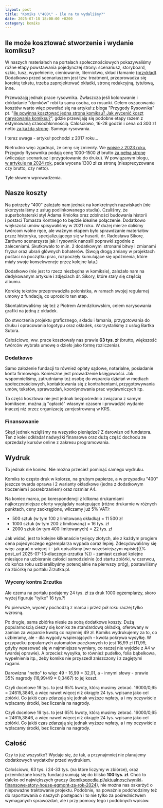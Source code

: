 ```yaml
---
layout: post
title: "Komiks \"400\" - ile na to wydaliśmy?"
date: 2025-07-18 18:00:00 +0200
category: komiks
---
```


## Ile może kosztować stworzenie i wydanie komiksu?

W naszych materiałach na portalach społecznościowych pokazywaliśmy różne etapy powstawania pojedynczej strony:
scenariusz, storyboard, szkic, tusz, wypełnienie, cieniowanie, liternictwo, skład i łamanie
([przykład](https://www.youtube.com/watch?v=r2l65PouMdE)). Dodatkowo przed scenariuszem jest tzw. treatment,
przeprowadza się korektę tekstu, trzeba zaprojektować okładki, stronę redakcyjną, tytułową, inne.

Przeważają jednak prace rysownika. Zwłaszcza jeśli kolorowanie i dokładanie "dymków" robi ta sama osoba, co rysunki.
Celem oszacowania kosztów warto więc powołać się na artykuł z bloga "Przygody Rysownika" pt. "[Ile powinna kosztować
jedna strona komiksu? Jak wycenić koszt narysowania komiksu?](https://www.przygodyrysownika.pl/2017/03/ile-powinna-kosztowac-jedna-strona.html)",
gdzie przewijają się podobne etapy razem z estymowaną czasochłonnością. Całościowo, 16-28 godzin i cena od 300 zł netto
<ins>za każdą stronę</ins>. Samego rysowania.

I teraz uwaga - artykuł pochodzi z 2017 roku…

Nietrudno więc zgadnąć, że ceny się zmieniły.
We [wpisie z 2023 roku](https://www.przygodyrysownika.pl/2023/10/ile-kosztuje-opracowanie-jednej-strony.html), Przygody
Rysownika podają cenę 1000-1500 zł brutto <ins>za pełną stronę</ins> (wliczając scenariusz i przygotowanie do druku). W
powiązanym
blogu, [w&nbsp;artykule na 2024 rok](https://pawelblonski.pl/jaki-potencjal-kryje-w-sobie-komiks-ile-kosztuje-opracowanie-jednej-strony-komiksu-w-2024-roku/),
pada wycena 1300 zł za stronę (niesprecyzowane czy brutto, czy netto).

Tyle słowem wprowadzenia.

## Nasze koszty

Na potrzeby "400" zależało nam jednak na konkretnych nazwiskach (nie skorzystaliśmy z usług podlinkowanego studia).
Czuliśmy, że superbohaterski styl Adama Kmiołka oraz zdolności budowania historii i&nbsp;postaci Tomasza Kontnego to
będzie
idealne połączenie. Dodatkowo większość umów spisywaliśmy w 2021 roku. W dużej mierze daliśmy twórcom wolne ręce, ale
ważnym etapem było sprawdzanie materiałów przez historyka, specjalizującego się w husarii, dr. Radosława Sikorę. Zarówno
scenarzysta jak i rysownik nanosili poprawki zgodnie z zaleceniami. Skutkowało to m.in. 2 dodatkowymi stronami bitwy i
zmianami fryzur oraz ubrań głównych bohaterów. (Swoją drogą zmiany w projektach postaci na początku prac, rozpoczęły
kumulujące się opóźnienia, które miały swoje konsekwencje przez kolejne lata.)

Dodatkowo (nie jest to rzecz niezbędna w komiksie), zależało nam na dedykowanym artykule i zdjęciach dr.&nbsp;Sikory,
które stały się częścią albumu.

Korektę tekstów przeprowadziła polonistka, w ramach swojej regularnej umowy z fundacją, co uprościło ten etap.

Skontaktowaliśmy się też z Piotrem Arendzikowskim, celem narysowania grafiki na jedną z okładek.

Do stworzenia projektu graficznego, składu i łamania, przygotowania do druku i opracowania logotypu oraz okładek,
skorzystaliśmy z usług Bartka Sutora.

Całościowo, ww. prace kosztowały nas prawie **63 tys. zł** (brutto, większość twórców wybrała umowę o dzieło jako formę
rozliczenia).

### Dodatkowo

Samo założenie fundacji to również opłaty sądowe, notarialne, posiadanie konta firmowego. Konieczne jest prowadzenie
księgowości. Jak wspomnieliśmy, zatrudniamy też osobę do wsparcia działań w mediach społecznościowych, kontaktowania się
z kontrahentami, przygotowywania umów, tekstów, sprawozdań, koordynowania prac wydawniczych itp.

Ta część kosztowa nie jest jednak bezpośrednio związana z samym komiksem, można ją "opłacić" własnym czasem i prowadzić
wydanie inaczej niż przez organizację zarejestrowaną w KRS.

### Finansowanie

Skąd jednak wzięliśmy na wszystko pieniądze? Z darowizn od fundatora. Ten z kolei odkładał nadwyżki finansowe oraz dużą
część dochodu ze sprzedaży kursów online z zakresu programowania.

## Wydruk

To jednak nie koniec. Nie można przecież pominąć samego wydruku.

Komiks to często druk w kolorze, na grubym papierze, a w przypadku "400" jeszcze twarda oprawa i&nbsp;2&nbsp;warianty
okładkowe (jedna z dodatkowym tłoczeniem i posrebrzaniem) oraz rozmiar A4.

Na koniec marca, po korespondencji z kilkoma drukarniami najkorzystniejsze oferty wyglądały następująco (różne drukarnie
w różnych punktach, ceny zaokrąglone, wliczamy już 5% VAT):

* 500 sztuk (w tym 100 z limitowaną okładką) = 11 500 zł
* 1000 sztuk (w tym 200 z limitowaną) = 16 tys. zł
* 2000 sztuk (w tym 400 limitowanych) = 22 tys. zł

Jak widać, jest to kolejne kilkanaście tysięcy złotych, ale z każdym progiem cena pojedynczego egzemplarza wypada coraz
lepiej. Zdecydowaliśmy się więc zagrać o więcej i - jak opisaliśmy [we wcześniejszym wpisie]({% post_url
2025-07-13-dlaczego-zrzutka %}) - zamiast czekać kolejne miesiące na uzbieranie całości samodzielnie (od startu zbiórki,
w czerwcu, do końca roku uzbieralibyśmy potencjalnie na pierwszy próg), postawiliśmy na zbiórkę na portalu Zrzutka.pl.

### Wyceny kontra Zrzutka

Ale czemu na portalu podajemy 24 tys. zł za druk 1000 egzemplarzy, skoro wyżej figuruje "tylko" 16 tys.?!

Po pierwsze, wyceny pochodzą z marca i przez pół roku raczej tylko wzrosną.

Po drugie, sama zbiórka niesie za sobą dodatkowe koszty. Dużą popularnością cieszy się komiks ze standardową okładką,
oferowany w zamian za wsparcie kwotą co najmniej 49 zł. Komiks wydrukujemy za to, co uzbieramy, ale - dla wygody
wspierających - kwota pokrywa wysyłkę. W przypadku popularnych automatów paczkowych to jest 16,99 zł (11,99, gdyby
wpasować się w najmniejsze wymiary, co raczej nie wyjdzie z A4 w twardej oprawie). A przecież wysyłka, to również
pudełko, folia bąbelkowa, wypełnienia itp., żeby komiks nie przyszedł zniszczony i z zagiętymi rogami.

Darowizna "netto" to więc 49 - 16,99 = 32,01, a - innymi słowy - prawie 35% nagrody (16,99/49 = 0,3467) to jej koszt.

Czyli docelowe 16 tys. to jest 65% kwoty, którą musimy zebrać. 16000/0,65 = 24615,3846, a więc nawet więcej niż okrągłe
24 tys. wpisane jako cel zbiórki. Co jakiś czas zdarzają się jednak wyższe wpłaty, a i my oczywiście wpłacamy środki,
bez liczenia na nagrody.

Czyli docelowe 16 tys. to jest 65% kwoty, którą musimy zebrać. 16000/0,65 = 24615,3846, a więc nawet więcej niż okrągłe
24 tys. wpisane jako cel zbiórki. Co jakiś czas zdarzają się jednak wyższe wpłaty, a i my oczywiście wpłacamy środki,
bez liczenia na nagrody.

## Całość

Czy to już wszystko? Wydaje się, że tak, a przynajmniej nie planujemy dodatkowych wydatków przed wydrukiem.

Całościowo, 63 tys. i 24-33 tys. (na które liczymy w zbiórce), oraz przemilczane koszty fundacji sumują się do blisko
**100 tys. zł**. Choć to daleko od największych
graczy ([komiksopedia.pl/aktualnosc/wyniki-finansowe-story-house-egmont-za-rok-2024](https://komiksopedia.pl/aktualnosc/wyniki-finansowe-story-house-egmont-za-rok-2024/)),
nie można nas oskarżyć o niepoważne traktowanie projektu. Podobnie, na poważnie podchodzimy też do raportowania o
naszych postępach i to nie tylko za pośrednictwem wymaganych sprawozdań, ale i przy pomocy tego i podobnych wpisów. 
